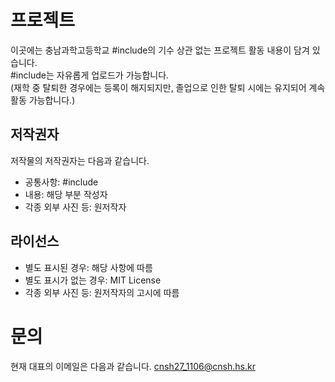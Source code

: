 # 프로젝트
이곳에는 충남과학고등학교 #include의 기수 상관 없는 프로젝트 활동 내용이 담겨 있습니다.<br>
#include는 자유롭게 업로드가 가능합니다.<br>
(재학 중 탈퇴한 경우에는 등록이 해지되지만, 졸업으로 인한 탈퇴 시에는 유지되어 계속 활동 가능합니다.)<br>
## 저작권자
저작물의 저작권자는 다음과 같습니다.
* 공통사항: #include
* 내용: 해당 부분 작성자
* 각종 외부 사진 등: 원저작자
## 라이선스
* 별도 표시된 경우: 해당 사항에 따름
* 별도 표시가 없는 경우: MIT License
* 각종 외부 사진 등: 원저작자의 고시에 따름
# 문의
현재 대표의 이메일은 다음과 같습니다.
cnsh27_1106@cnsh.hs.kr

